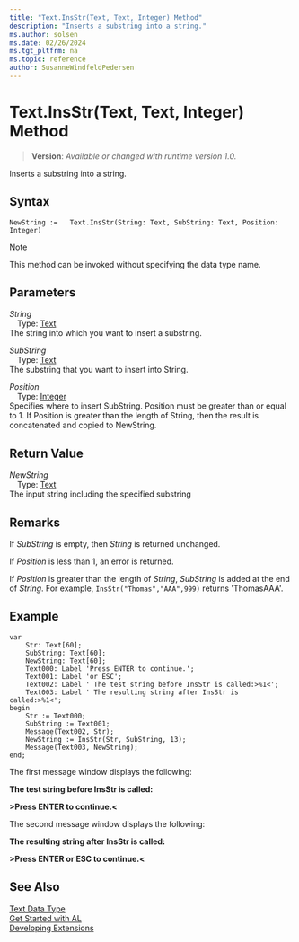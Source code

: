 ```yaml
---
title: "Text.InsStr(Text, Text, Integer) Method"
description: "Inserts a substring into a string."
ms.author: solsen
ms.date: 02/26/2024
ms.tgt_pltfrm: na
ms.topic: reference
author: SusanneWindfeldPedersen
---
```

[//]: # (START>DO_NOT_EDIT)
[//]: # (IMPORTANT:Do not edit any of the content between here and the END>DO_NOT_EDIT.)
[//]: # (Any modifications should be made in the .xml files in the ModernDev repo.)
# Text.InsStr(Text, Text, Integer) Method
> **Version**: _Available or changed with runtime version 1.0._

Inserts a substring into a string.


## Syntax
```AL
NewString :=   Text.InsStr(String: Text, SubString: Text, Position: Integer)
```
> [!NOTE]
> This method can be invoked without specifying the data type name.
## Parameters
*String*  
&emsp;Type: [Text](text-data-type.md)  
The string into which you want to insert a substring.  

*SubString*  
&emsp;Type: [Text](text-data-type.md)  
The substring that you want to insert into String.  

*Position*  
&emsp;Type: [Integer](../integer/integer-data-type.md)  
Specifies where to insert SubString. Position must be greater than or equal to 1. If Position is greater than the length of String, then the result is concatenated and copied to NewString.  


## Return Value
*NewString*  
&emsp;Type: [Text](text-data-type.md)  
The input string including the specified substring


[//]: # (IMPORTANT: END>DO_NOT_EDIT)

## Remarks  
 If *SubString* is empty, then *String* is returned unchanged.  
  
 If *Position* is less than 1, an error is returned.  
  
 If *Position* is greater than the length of *String*, *SubString* is added at the end of *String*. For example, `InsStr("Thomas","AAA",999)` returns 'ThomasAAA'.  
  
## Example

```al
var
    Str: Text[60];  
    SubString: Text[60];  
    NewString: Text[60]; 
    Text000: Label 'Press ENTER to continue.';  
    Text001: Label 'or ESC';
    Text002: Label ' The test string before InsStr is called:>%1<';
    Text003: Label ' The resulting string after InsStr is called:>%1<'; 
begin
    Str := Text000;  
    SubString := Text001;  
    Message(Text002, Str);  
    NewString := InsStr(Str, SubString, 13);  
    Message(Text003, NewString);  
end;
```  
  
 The first message window displays the following:  
  
 **The test string before InsStr is called:**  
  
 **>Press ENTER to continue.\<**  
  
 The second message window displays the following:  
  
 **The resulting string after InsStr is called:**  
  
 **>Press ENTER or ESC to continue.\<**  

## See Also
[Text Data Type](text-data-type.md)  
[Get Started with AL](../../devenv-get-started.md)  
[Developing Extensions](../../devenv-dev-overview.md)
